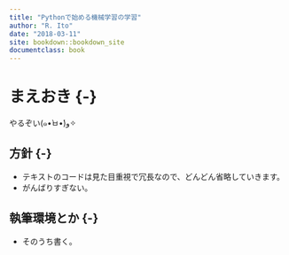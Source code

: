 ```yaml
---
title: "Pythonで始める機械学習の学習"
author: "R. Ito"
date: "2018-03-11"
site: bookdown::bookdown_site
documentclass: book
---
```


# まえおき {-}

やるぞい(๑•̀ㅂ•́)و✧

## 方針 {-}

- テキストのコードは見た目重視で冗長なので、どんどん省略していきます。
- がんばりすぎない。

## 執筆環境とか {-}

- そのうち書く。
